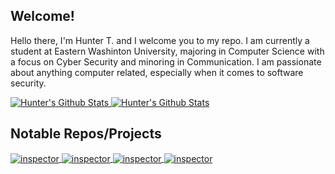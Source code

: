 ## Welcome!

Hello there, I'm Hunter T. and I welcome you to my repo. I am currently a student at Eastern Washinton University, majoring in Computer Science with a focus on Cyber Security and minoring in Communication. I am passionate about anything computer related, especially when it comes to software security. 

<a href="https://github.com/StrangeRanger">
  <img src="https://github-readme-stats.strangeranger.vercel.app/api?username=StrangeRanger&show_icons=true&theme=midnight-purple&count_private=true&hide_title=true" alt="Hunter's Github Stats" />
</a>
<a href="https://github.com/StrangeRanger">
  <img src="https://github-readme-stats.strangeranger.vercel.app/api/top-langs/?username=StrangeRanger&layout=compact&theme=midnight-purple" alt="Hunter's Github Stats" />
</a>

## Notable Repos/Projects

<a href="https://github.com/StrangeRanger/linux-security-scripts">
  <image align="center" src="https://github-readme-stats.strangeranger.vercel.app/api/pin/?username=StrangeRanger&repo=linux-security-scripts&theme=midnight-purple" alt="inspector" />
</a>
<a href="https://github.com/StrangeRanger/macos-security-scripts">
  <image align="center" src="https://github-readme-stats.strangeranger.vercel.app/api/pin/?username=StrangeRanger&repo=macos-security-scripts&theme=midnight-purple" alt="inspector" />
</a>
<a href="https://github.com/StrangeRanger/inspector">
  <image align="center" src="https://github-readme-stats.strangeranger.vercel.app/api/pin/?username=StrangeRanger&repo=inspector&theme=midnight-purple" alt="inspector" />
</a>
<a href="https://github.com/StrangeRanger/string-permutation">
  <image align="center" src="https://github-readme-stats.strangeranger.vercel.app/api/pin/?username=StrangeRanger&repo=string-permutation&theme=midnight-purple" alt="inspector" />
</a>
